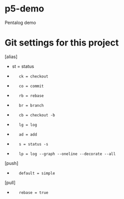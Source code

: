 # p5-demo
Pentalog demo
# Git settings for this project
[alias]
*	st = status
*        ck = checkout
*        co = commit
*        rb = rebase
*        br = branch
*        cb = checkout -b
*        lg = log
*        ad = add
*        s = status -s
*        lp = log --graph --oneline --decorate --all

[push]
*        default = simple

[pull]
*        rebase = true
